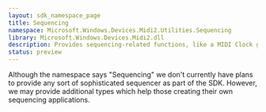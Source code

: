 ```yaml
---
layout: sdk_namespace_page
title: Sequencing
namespace: Microsoft.Windows.Devices.Midi2.Utilities.Sequencing
library: Microsoft.Windows.Devices.Midi2.dll
description: Provides sequencing-related functions, like a MIDI Clock generator.
status: preview
---
```


Although the namespace says "Sequencing" we don't currently have plans to provide any sort of sophisticated sequencer as part of the SDK. However, we may provide additional types which help those creating their own sequencing applications.
